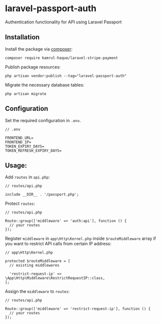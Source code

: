 # laravel-passport-auth

Authentication functionality for API using Laravel Passport

## Installation

Install the package via [composer](https://getcomposer.org/):
```
composer require kamrul-haque/laravel-stripe-payment
```

Publish package resources:
```
php artisan vendor:publish --tag="laravel-passport-auth"
```

Migrate the necessary database tables:
```
php artisan migrate
```

## Configuration

Set the required configuration in ``.env``.
```
// .env

FRONTEND_URL=
FRONTEND_IP=
TOKEN_EXPIRY_DAYS=
TOKEN_REFRESH_EXPIRY_DAYS=
```

## Usage:

Add ``routes`` in ``api.php``:
```
// routes/api.php

include __DIR__ . '/passport.php';
```

Protect ``routes``:
```
// routes/api.php

Route::group(['middleware' => 'auth:api'], function () {
  // your routes
});
```

Register ``middleware`` in ``app\Http\Kernel.php`` inside ``$routeMiddleware`` array if you want to restrict API calls from certain IP address:
```
// app\Http\Kernel.php

protected $routeMiddleware = [
  // existing middlewares

  'restrict-request-ip' => \App\Http\Middleware\RestrictRequestIP::class,
];
```

Assign the ``middleware`` to ``routes``:
```
// routes/api.php

Route::group(['middleware' => 'restrict-request-ip'], function () {
  // your routes
});
```

